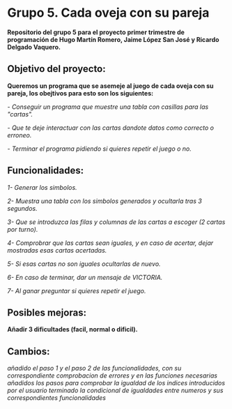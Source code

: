 # Grupo 5. Cada oveja con su pareja
**Repositorio del grupo 5 para el proyecto primer trimestre de programación de Hugo Martín Romero, Jaime López San José y Ricardo Delgado Vaquero.**
## Objetivo del proyecto:
**Queremos un programa que se asemeje al juego de cada oveja con su pareja, los obejtivos para esto son los siguientes:**

_- Conseguir un programa que muestre una tabla con casillas para las "cartas"._

_- Que te deje interactuar con las cartas dandote datos como correcto o erroneo._

_- Terminar el programa pidiendo si quieres repetir el juego o no._

## Funcionalidades:
_1- Generar los simbolos._

_2- Muestra una tabla con los simbolos generados y ocultarla tras 3 segundos._

_3- Que se introduzca las filas y columnas de las cartas a escoger (2 cartas por turno)._

_4- Comprobrar que las cartas sean iguales, y en caso de acertar, dejar mostradas esas cartas acertadas._

_5- Si esas cartas no son iguales ocultarlas de nuevo._

_6- En caso de terminar, dar un mensaje de VICTORIA._

_7- Al ganar preguntar si quieres repetir el juego._

## Posibles mejoras:
**Añadir 3 dificultades (facil, normal o dificil).**

## Cambios:
_añadido el paso 1 y el paso 2 de las funcionalidades, con su correspondiente comprobacion de errores y en las funciones necesarias_
_añadidos los pasos para comprobar la igualdad de los indices introducidos por el usuario_
_terminado la condicional de igualdades entre numeros y sus correspondientes funcionalidades_